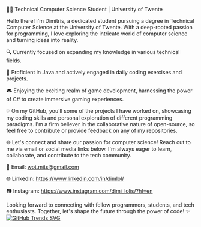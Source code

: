 👨‍💻 Technical Computer Science Student | University of Twente

Hello there! I'm Dimitris, a dedicated student pursuing a degree in Technical Computer Science at the University of Twente. With a deep-rooted passion for programming, I love exploring the intricate world of computer science and turning ideas into reality.

🔍 Currently focused on expanding my knowledge in various technical fields.

🌟 Proficient in Java and actively engaged in daily coding exercises and projects.

🎮 Enjoying the exciting realm of game development, harnessing the power of C# to create immersive gaming experiences.

💡 On my GitHub, you'll some of the projects I have worked on, showcasing my coding skills and personal exploration of different programming paradigms. I'm a firm believer in the collaborative nature of open-source, so feel free to contribute or provide feedback on any of my repositories.

🌐 Let's connect and share our passion for computer science! Reach out to me via email or social media links below. I'm always eager to learn, collaborate, and contribute to the tech community.

📧 Email: wot.mits@gmail.com

🌐 LinkedIn: https://www.linkedin.com/in/dimlol/

📷 Instagram: https://www.instagram.com/dimi_lolis/?hl=en

Looking forward to connecting with fellow programmers, students, and tech enthusiasts. Together, let's shape the future through the power of code! ✨
[![GitHub Trends SVG](https://api.githubtrends.io/user/svg/prioneto/langs)](https://githubtrends.io)
